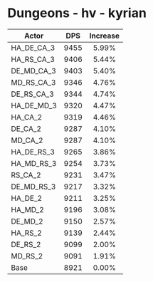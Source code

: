 # Dungeons - hv - kyrian
| Actor | DPS | Increase |
|---|:---:|:---:|
|HA_DE_CA_3|9455|5.99%|
|HA_RS_CA_3|9406|5.44%|
|DE_MD_CA_3|9403|5.40%|
|MD_RS_CA_3|9346|4.76%|
|DE_RS_CA_3|9344|4.74%|
|HA_DE_MD_3|9320|4.47%|
|HA_CA_2|9319|4.46%|
|DE_CA_2|9287|4.10%|
|MD_CA_2|9287|4.10%|
|HA_DE_RS_3|9265|3.86%|
|HA_MD_RS_3|9254|3.73%|
|RS_CA_2|9231|3.47%|
|DE_MD_RS_3|9217|3.32%|
|HA_DE_2|9211|3.25%|
|HA_MD_2|9196|3.08%|
|DE_MD_2|9150|2.57%|
|HA_RS_2|9139|2.44%|
|DE_RS_2|9099|2.00%|
|MD_RS_2|9091|1.91%|
|Base|8921|0.00%|
